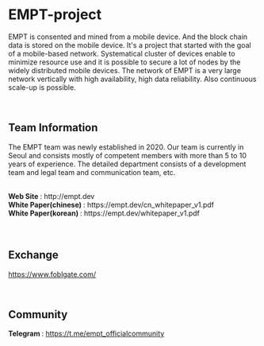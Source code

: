 # EMPT-project

EMPT is consented and mined from a mobile device. And the block chain data is stored on the mobile device.
It's a project that started with the goal of a mobile-based network.
Systematical cluster of devices enable to minimize resource use and it is possible to secure a lot of nodes by the widely distributed mobile devices.
The network of EMPT is a very large network vertically with high availability, high data reliability. Also continuous scale-up is possible.

<br>

## Team Information

The EMPT team was newly established in 2020.
Our team is currently in Seoul and consists mostly of competent members with more than 5 to 10 years of experience.
The detailed department consists of a development team and legal team and communication team, etc.

<br>
<b> Web Site </b> : http://empt.dev <br/>
<b> White Paper(chinese) </b> : https://empt.dev/cn_whitepaper_v1.pdf<br/>
<b> White Paper(korean) </b> : https://empt.dev/whitepaper_v1.pdf

<br>
<br>
<br>

## Exchange
https://www.foblgate.com/

<br>

## Community
<b> Telegram </b> : https://t.me/empt_officialcommunity